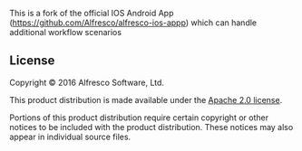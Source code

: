 
This is a fork of the official IOS Android App (https://github.com/Alfresco/alfresco-ios-appp) which can handle additional workflow scenarios

License
---

Copyright © 2016 Alfresco Software, Ltd.

This product distribution is made available under the [Apache 2.0 license](http://www.apache.org/licenses/LICENSE-2.0.html). 

Portions of this product distribution require certain copyright or other notices to be included with the product distribution. These notices may also appear in individual source files. 
